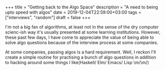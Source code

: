 +++
title = "Getting back to the Algo Space"
description = "A need to being upto speed with algos"
date = 2019-12-04T22:59:00+03:00
tags = ["interviews", "random"]
draft = false
+++

I'm not a big fan of algorithms, at least not in the sense of the dry computer scienc-ish way it's usually presented at some learning institutions. However, these past few days, I have come to appreciate the value of being able to solve algo questions because of the interview process at some companies.

At some companies, passing algos is a hard requirement. Well, I reckon I'll create a simple routine for practising a bunch of algo questions in addition to hacking around some things I like(Haskell/ Elm/ Emacs/ Lisp \m/\m/)
